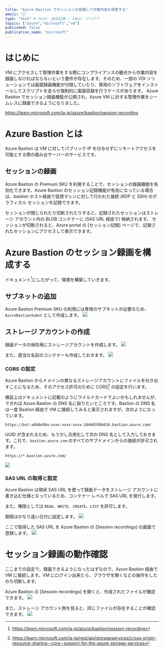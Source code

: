```yaml
---
title: "Azure Bastion でセッションを録画して作業内容を保管する"
emoji: "🍣"
type: "tech" # tech: 技術記事 / idea: アイデア
topics: ["azure","microsoft","vm"]
published: false
publication_name: "microsoft"
---
```

# はじめに
VM にアクセスして管理作業をする際にコンプライアンスの観点から作業内容を録画しなければならないという要件が存在します。そのため、一部の VDI ソリューションでは画面録画機能が付随していたり、専用のソフトウェアをインストールしてスクリプトを走らせ強制的に画面収録を行うケースがあります。
Azure Bastion でセッション録画機能が公開され、Azure VM に対する管理作業をシームレスに録画できるようになりました。

https://learn.microsoft.com/ja-jp/azure/bastion/session-recording

# Azure Bastion とは
Azure Bastion は VM に対してパブリック IP を付与せずにリモートアクセスを可能とする際の踏み台サーバーのサービスです。

## セッションの録画
Azure Bastion の Premium SKU を利用することで、セッションの録画機能を有効化できます。Azure Bastion のセッション記録機能が有効になっている場合は、bastion ホスト経由で仮想マシンに対して行われた接続 (RDP と SSH) のグラフィカル セッションを記録できます。 

セッションが閉じられたり切断されたりすると、記録されたセッションはストレージ アカウント内の BLOB コンテナーに (SAS URL 経由で) 格納されます。 セッションが切断されると、Azure portal の [セッション記録] ページで、記録されたセッションにアクセスして表示できます。


# Azure Bastion のセッション録画を構成する
ドキュメント[^1]にしたがって、環境を構築していきます。
[^1]:https://learn.microsoft.com/ja-jp/azure/bastion/session-recording

## サブネットの追加
Azure Bastion Premium SKU の利用には専用のサブネットが必要なため、`AzureBastionSubnt` として作成します。
![](/images/20240611-bastion-session-rec/bastionrec-01.png)

## ストレージ アカウントの作成
録画データの保存用にストレージアカウントを作成します。
![](/images/20240611-bastion-session-rec/bastionrec-02.png)

また、適当な名前のコンテナーも作成しておきます。
![](/images/20240611-bastion-session-rec/bastionrec-03.png)

### CORS の設定 
Azure Bastion からドメインの異なるストレージアカウントにファイルを吐き出すことになるため、そのアクセス許可のために CORS[^2] の設定を行います。

検証上はドキュメントに記載のようにワイルドカードでよいかもしれませんが、できれば Azure Bastion の DNS 名に絞りたいところです。Bastion の DNS 名は一度 Bastion 経由で VM に接続してみると表示されますが、次のようになっています。

```
https://bst-a4b8e50a-xxxx-xxxx-xxxx-2d4b9358b616.bastion.azure.com/
```

UUID が含まれるため、もう少し汎用化して次の DNS 名として入力しておきます。これで、`bastion.azure.com` のすべてのサブドメインからの接続が許可されます。

```
https://*.bastion.azure.com/
```

![](/images/20240611-bastion-session-rec/bastionrec-04.png)


[^2]:https://learn.microsoft.com/ja-jp/rest/api/storageservices/cross-origin-resource-sharing--cors--support-for-the-azure-storage-services

### SAS URL の取得と設定
Azure Bastion は現状 SAS URL を使って録画データをストレージ アカウントに書き込む仕様となっているため、コンテナー レベルで SAS URL を発行します。

また、権限としては `READ`、`WRITE`、`CREATE`、`LIST` を許可します。

期限はかなり遠い日付に設定します。
![](/images/20240611-bastion-session-rec/bastionrec-05.png)

ここで取得した SAS URL を Azure Bastion の [Session recordings] の画面で登録します。
![](/images/20240611-bastion-session-rec/bastionrec-06.png)


# セッション録画の動作確認
ここまでの設定で、録画できるようになったはずなので、Azure Bastion 経由で VM に接続します。VM にログイン出来たら、ブラウザを開くなどの操作をしたのち切断します。

Azure Bastion の [Session recordings] を開くと、作成されたファイルが確認できます。
![](/images/20240611-bastion-session-rec/bastionrec-08.png)

また、ストレージ アカウント側を見ると、同じファイルが存在することが確認できます。
![](/images/20240611-bastion-session-rec/bastionrec-07.png)
